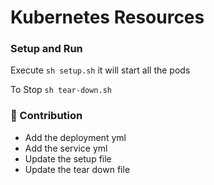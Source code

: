 # Kubernetes Resources

### Setup and Run

Execute `sh setup.sh` it will start all the pods

To Stop `sh tear-down.sh` 


### 🌈 Contribution

- Add the deployment yml
- Add the service yml
- Update the setup file
- Update the tear down file

